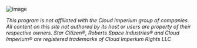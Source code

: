 
![image](https://github.com/user-attachments/assets/93ec314b-09c4-43f4-822c-bfbdafe0d77d)

*This program is not affiliated with the Cloud Imperium group of companies. All content on this site not authored by its host or users are property of their respective owners. Star Citizen®, Roberts Space Industries® and Cloud Imperium® are registered trademarks of Cloud Imperium Rights LLC*
